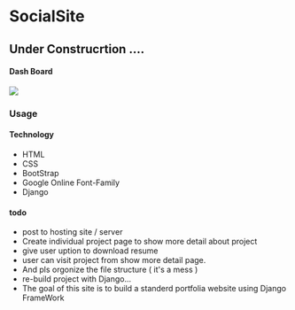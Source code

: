 # SocialSite

## Under Construcrtion .... 


#### Dash Board

<img src="1.png">

### Usage



#### Technology

* HTML
* CSS
* BootStrap
* Google Online Font-Family
* Django

#### todo

* post to hosting site / server
* Create individual project page to show more detail about project
* give user uption to download resume
* user can visit project from show more detail page.
* And pls orgonize the file structure ( it's a mess )
* re-build project with Django...
* The goal of this site is to build a standerd portfolia website using Django FrameWork
